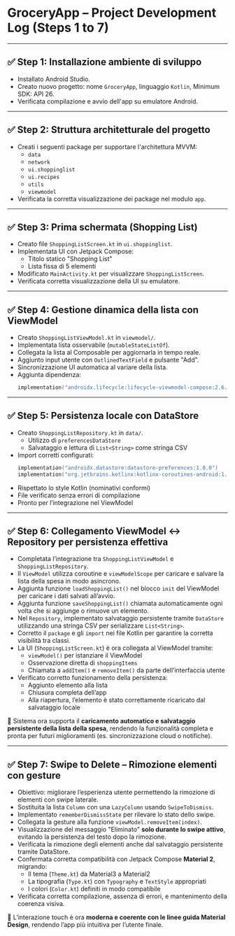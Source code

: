# GroceryApp – Project Development Log (Steps 1 to 7)

---

## ✅ Step 1: Installazione ambiente di sviluppo

- Installato Android Studio.
- Creato nuovo progetto: nome `GroceryApp`, linguaggio `Kotlin`, Minimum SDK: API 26.
- Verificata compilazione e avvio dell'app su emulatore Android.

---

## ✅ Step 2: Struttura architetturale del progetto

- Creati i seguenti package per supportare l'architettura MVVM:
  - `data`
  - `network`
  - `ui.shoppinglist`
  - `ui.recipes`
  - `utils`
  - `viewmodel`
- Verificata la corretta visualizzazione dei package nel modulo `app`.

---

## ✅ Step 3: Prima schermata (Shopping List)

- Creato file `ShoppingListScreen.kt` in `ui.shoppinglist`.
- Implementata UI con Jetpack Compose:
  - Titolo statico "Shopping List"
  - Lista fissa di 5 elementi
- Modificato `MainActivity.kt` per visualizzare `ShoppingListScreen`.
- Verificata corretta visualizzazione della UI su emulatore.

---

## ✅ Step 4: Gestione dinamica della lista con ViewModel

- Creato `ShoppingListViewModel.kt` in `viewmodel/`.
- Implementata lista osservabile (`mutableStateListOf`).
- Collegata la lista al Composable per aggiornarla in tempo reale.
- Aggiunto input utente con `OutlinedTextField` e pulsante "Add".
- Sincronizzazione UI automatica al variare della lista.
- Aggiunta dipendenza:  
  ```kotlin
  implementation("androidx.lifecycle:lifecycle-viewmodel-compose:2.6.1")
  ```

---

## ✅ Step 5: Persistenza locale con DataStore

- Creato `ShoppingListRepository.kt` in `data/`.
  - Utilizzo di `preferencesDataStore`
  - Salvataggio e lettura di `List<String>` come stringa CSV
- Import corretti configurati:
  ```kotlin
  implementation("androidx.datastore:datastore-preferences:1.0.0")
  implementation("org.jetbrains.kotlinx:kotlinx-coroutines-android:1.7.3")
  ```
- Rispettato lo style Kotlin (nominativi conformi)
- File verificato senza errori di compilazione
- Pronto per l’integrazione nel ViewModel

---

## ✅ Step 6: Collegamento ViewModel <-> Repository per persistenza effettiva

- Completata l’integrazione tra `ShoppingListViewModel` e `ShoppingListRepository`.
- Il `ViewModel` utilizza coroutine e `viewModelScope` per caricare e salvare la lista della spesa in modo asincrono.
- Aggiunta funzione `loadShoppingList()` nel blocco `init` del ViewModel per caricare i dati salvati all’avvio.
- Aggiunta funzione `saveShoppingList()` chiamata automaticamente ogni volta che si aggiunge o rimuove un elemento.
- Nel `Repository`, implementato salvataggio persistente tramite `DataStore` utilizzando una stringa CSV per serializzare `List<String>`.
- Corretto il `package` e gli `import` nei file Kotlin per garantire la corretta visibilità tra classi.
- La UI (`ShoppingListScreen.kt`) è ora collegata al ViewModel tramite:
  - `viewModel()` per istanziare il ViewModel
  - Osservazione diretta di `shoppingItems`
  - Chiamata a `addItem()` e `removeItem()` da parte dell’interfaccia utente
- Verificato corretto funzionamento della persistenza:
  - Aggiunto elemento alla lista
  - Chiusura completa dell’app
  - Alla riapertura, l’elemento è stato correttamente ricaricato dal salvataggio locale

📌 Sistema ora supporta il **caricamento automatico e salvataggio persistente della lista della spesa**, rendendo la funzionalità completa e pronta per futuri miglioramenti (es. sincronizzazione cloud o notifiche).

---

## ✅ Step 7: Swipe to Delete – Rimozione elementi con gesture

- Obiettivo: migliorare l’esperienza utente permettendo la rimozione di elementi con swipe laterale.
- Sostituita la lista `Column` con una `LazyColumn` usando `SwipeToDismiss`.
- Implementato `rememberDismissState` per rilevare lo stato dello swipe.
- Collegata la gesture alla funzione `viewModel.removeItem(index)`.
- Visualizzazione del messaggio "Eliminato" **solo durante lo swipe attivo**, evitando la persistenza del testo dopo la rimozione.
- Verificata la rimozione degli elementi anche dal salvataggio persistente tramite DataStore.
- Confermata corretta compatibilità con Jetpack Compose **Material 2**, migrando:
  - Il tema (`Theme.kt`) da Material3 a Material2
  - La tipografia (`Type.kt`) con `Typography` e `TextStyle` appropriati
  - I colori (`Color.kt`) definiti in modo compatibile
- Verificata corretta compilazione, assenza di errori, e mantenimento della coerenza visiva.

📌 L’interazione touch è ora **moderna e coerente con le linee guida Material Design**, rendendo l’app più intuitiva per l’utente finale.
